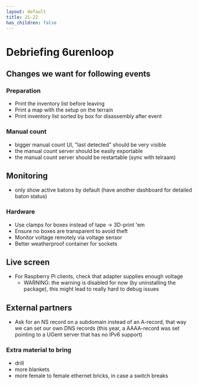 ```yaml
---
layout: default
title: 21-22
has_children: false
---
```


# Debriefing 6urenloop

## Changes we want for following events


### Preparation

- Print the inventory list before leaving
- Print a map with the setup on the terrain
- Print inventory list sorted by box for disassembly after event


### Manual count

- bigger manual count UI, "last detected" should be very visible
- the manual count server should be easily exportable
- the manual count server should be restartable (sync with telraam)

## Monitoring

- only show active batons by default (have another dashboard for detailed baton status)

### Hardware

- Use clamps for boxes instead of tape -> 3D-print 'em
- Ensure no boxes are transparent to avoid theft
- Monitor voltage remotely via voltage sensor
- Better weatherproof container for sockets

## Live screen

- For Raspberry Pi clients, check that adapter supplies enough voltage
    - WARNING: the warning is disabled for now (by uninstalling the package), this might lead to really hard to debug issues

## External partners

- Ask for an NS record on a subdomain instead of an A-record, that way we can set our own DNS records (this year, a AAAA-record was set pointing to a UGent server that has no IPv6 support)


### Extra material to bring

- drill
- more blankets
- more female to female ethernet bricks, in case a switch breaks
